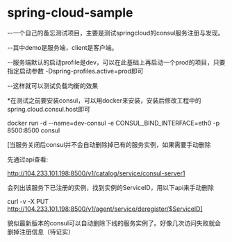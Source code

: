 # spring-cloud-sample
<p>--一个自己的备忘测试项目，主要是测试springcloud的consul服务注册与发现。</p>
<p>--其中demo是服务端，client是客户端。</p>
<p>--服务端默认的启动profile是dev，可以在此基础上再启动一个prod的项目，只要指定启动参数 -Dspring-profiles.active=prod即可</p>
<p>--这样就可以测试负载均衡的效果</p>

<p>*在测试之前要安装consul，可以用docker来安装，安装后修改工程中的spring.cloud.consul.host即可</p>

docker run -d --name=dev-consul -e CONSUL_BIND_INTERFACE=eth0 -p 8500:8500 consul

[当服务关闭后consul并不会自动删除掉已有的服务实例，如果需要手动删除

先通过api查看:

http://104.233.101.198:8500/v1/catalog/service/consul-server1

会列出该服务下已注册的实例，找到实例的ServiceID，用以下api来手动删除

curl -v -X PUT http://104.233.101.198:8500/v1/agent/service/deregister/$ServiceID]

貌似最新版本的consul可以自动删除下线的服务实例了。好像几次访问失败就会删掉注册信息（待证实）

